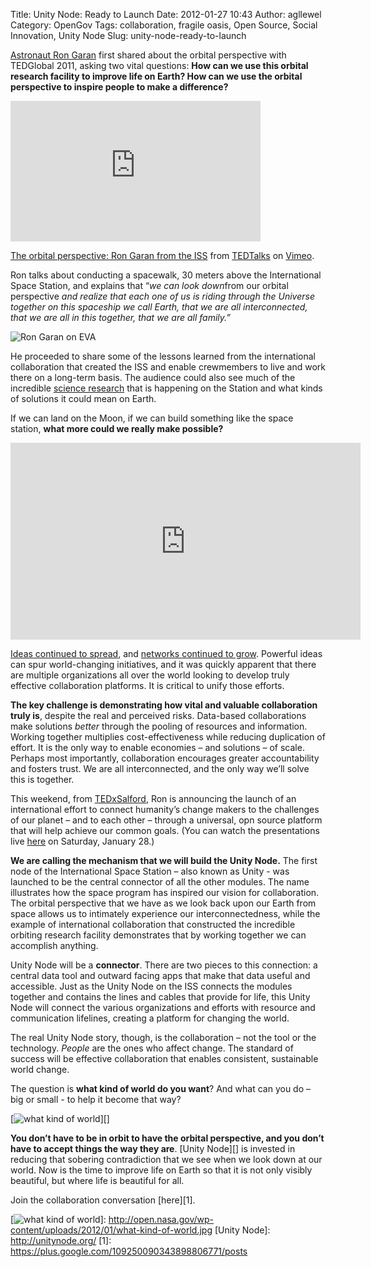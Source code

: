 Title: Unity Node: Ready to Launch
Date: 2012-01-27 10:43
Author: agllewel
Category: OpenGov
Tags: collaboration, fragile oasis, Open Source, Social Innovation, Unity Node
Slug: unity-node-ready-to-launch

[Astronaut Ron Garan][] first shared about the orbital perspective with
TEDGlobal 2011, asking two vital questions: **How can we use this
orbital research facility to improve life on Earth? How can we use the
orbital perspective to inspire people to make a difference?**

<iframe src="http://player.vimeo.com/video/26440850?title=0&amp;byline=0&amp;portrait=0&amp;color=ffffff" frameborder="0" width="400" height="225"></iframe>

[The orbital perspective: Ron Garan from the ISS][] from [TEDTalks][] on
[Vimeo][].

Ron talks about conducting a spacewalk, 30 meters above the
International Space Station, and explains that “*we can look down*from
our orbital perspective *and realize that each one of us is riding
through the Universe together on this spaceship we call Earth, that we
are all interconnected, that we are all in this together, that we are
all family.”*

![Ron Garan on EVA][]

He proceeded to share some of the lessons learned from the international
collaboration that created the ISS and enable crewmembers to live and
work there on a long-term basis. The audience could also see much of the
incredible [science research][] that is happening on the Station and
what kinds of solutions it could mean on Earth.

If we can land on the Moon, if we can build something like the space
station, **what more could we really make possible?**

<iframe src="http://www.youtube.com/embed/i8WTPOYqTzU" frameborder="0" width="560" height="315"></iframe>

[Ideas continued to spread][], and [networks continued to grow][].
Powerful ideas can spur world-changing initiatives, and it was quickly
apparent that there are multiple organizations all over the world
looking to develop truly effective collaboration platforms. It is
critical to unify those efforts.

**The key challenge is demonstrating how vital and valuable
collaboration truly is**, despite the real and perceived risks.
Data-based collaborations make solutions *better* through the pooling of
resources and information. Working together multiplies
cost-effectiveness while reducing duplication of effort. It is the only
way to enable economies – and solutions – of scale. Perhaps most
importantly, collaboration encourages greater accountability and fosters
trust. We are all interconnected, and the only way we’ll solve this is
together.

This weekend, from [TEDxSalford][], Ron is announcing the launch of an
international effort to connect humanity’s change makers to the
challenges of our planet – and to each other – through a universal, opn
source platform that will help achieve our common goals. (You can watch
the presentations live [here][] on Saturday, January 28.)

**We are calling the mechanism that we will build the Unity Node.** The
first node of the International Space Station – also known as Unity -
was launched to be the central connector of all the other modules. The
name illustrates how the space program has inspired our vision for
collaboration. The orbital perspective that we have as we look back upon
our Earth from space allows us to intimately experience our
interconnectedness, while the example of international collaboration
that constructed the incredible orbiting research facility demonstrates
that by working together we can accomplish anything.

Unity Node will be a **connector**. There are two pieces to this
connection: a central data tool and outward facing apps that make that
data useful and accessible. Just as the Unity Node on the ISS connects
the modules together and contains the lines and cables that provide for
life, this Unity Node will connect the various organizations and efforts
with resource and communication lifelines, creating a platform for
changing the world.

The real Unity Node story, though, is the collaboration – not the tool
or the technology. *People* are the ones who affect change. The standard
of success will be effective collaboration that enables consistent,
sustainable world change.

The question is **what kind of world do you want**? And what can you do
– big or small - to help it become that way?

[![what kind of world][]][]

**You don’t have to be in orbit to have the orbital perspective, and you
don’t have to accept things the way they are**. [Unity Node][] is
invested in reducing that sobering contradiction that we see when we
look down at our world. Now is the time to improve life on Earth so that
it is not only visibly beautiful, but where life is beautiful for all.

Join the collaboration conversation [here][1].

  [Astronaut Ron Garan]: http://www.fragileoasis.org/bloggernauts/Astro_Ron/
  [The orbital perspective: Ron Garan from the ISS]: http://vimeo.com/26440850
  [TEDTalks]: http://vimeo.com/tedtalks
  [Vimeo]: http://vimeo.com
  [Ron Garan on EVA]: http://open.nasa.gov/wp-content/uploads/2012/01/ron-eva-300x199.jpg
    "Ron Garan on EVA"
  [science research]: http://www.nasa.gov/mission_pages/station/research/index.html
  [Ideas continued to spread]: http://tedxtalks.ted.com/video/TedxVienna-Ron-Garan-The-Orbita
  [networks continued to grow]: http://www.fragileoasis.org/
  [TEDxSalford]: http://www.tedxsalford.com/
  [here]: http://www.tedxsalford.com/live
  [what kind of world]: http://open.nasa.gov/wp-content/uploads/2012/01/what-kind-of-world-300x225.jpg
    "what kind of world"
  [![what kind of world][]]: http://open.nasa.gov/wp-content/uploads/2012/01/what-kind-of-world.jpg
  [Unity Node]: http://unitynode.org/
  [1]: https://plus.google.com/109250090343898806771/posts
